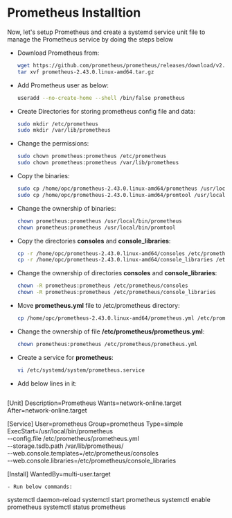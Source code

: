 # Prometheus Installtion

Now, let's setup Prometheus and create a systemd service unit file to manage the Prometheus service by doing the steps below


- Download Prometheus from:
  ```bash
  wget https://github.com/prometheus/prometheus/releases/download/v2.43.0/prometheus-2.43.0.linux-amd64.tar.gz
  tar xvf prometheus-2.43.0.linux-amd64.tar.gz
  ```
- Add Prometheus user as below:
  ```bash
  useradd --no-create-home --shell /bin/false prometheus
  ```
- Create Directories for storing prometheus config file and data:
  ```bash
  sudo mkdir /etc/prometheus
  sudo mkdir /var/lib/prometheus
  ```
- Change the permissions:
  ```bash
  sudo chown prometheus:prometheus /etc/prometheus
  sudo chown prometheus:prometheus /var/lib/prometheus
  ```
- Copy the binaries:
  ```bash
  sudo cp /home/opc/prometheus-2.43.0.linux-amd64/prometheus /usr/local/bin/
  sudo cp /home/opc/prometheus-2.43.0.linux-amd64/promtool /usr/local/bin/
  ```
- Change the ownership of binaries:
  ```bash
  chown prometheus:prometheus /usr/local/bin/prometheus
  chown prometheus:prometheus /usr/local/bin/promtool
  ```
- Copy the directories **consoles** and **console_libraries**:
  ```bash
  cp -r /home/opc/prometheus-2.43.0.linux-amd64/consoles /etc/prometheus
  cp -r /home/opc/prometheus-2.43.0.linux-amd64/console_libraries /etc/prometheus
  ```
- Change the ownership of directories **consoles** and **console_libraries**:
  ```bash
  chown -R prometheus:prometheus /etc/prometheus/consoles
  chown -R prometheus:prometheus /etc/prometheus/console_libraries
  ```
- Move **prometheus.yml** file to /etc/prometheus directory:
  ```bash
  cp /home/opc/prometheus-2.43.0.linux-amd64/prometheus.yml /etc/prometheus/prometheus.yml
  ```
- Change the ownership of file **/etc/prometheus/prometheus.yml**:
  ```bash
  chown prometheus:prometheus /etc/prometheus/prometheus.yml
  ```
- Create a service for **prometheus**:
  ```bash
  vi /etc/systemd/system/prometheus.service
  ```
- Add below lines in it:
  ```bash
[Unit]
Description=Prometheus
Wants=network-online.target
After=network-online.target

[Service]
User=prometheus
Group=prometheus
Type=simple
ExecStart=/usr/local/bin/prometheus \
    --config.file /etc/prometheus/prometheus.yml \
    --storage.tsdb.path /var/lib/prometheus/ \
    --web.console.templates=/etc/prometheus/consoles \
    --web.console.libraries=/etc/prometheus/console_libraries

[Install]
WantedBy=multi-user.target
  ```
- Run below commands:
  ```
systemctl daemon-reload
systemctl start prometheus
systemctl enable prometheus
systemctl status prometheus
  ```
  





